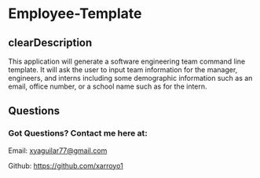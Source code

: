 # Employee-Template

## clearDescription

This application will generate a software engineering team command line template. It will ask the user to input team information for the manager, engineers, and interns including some demographic information such as an email, office number, or a school name such as for the intern.


  ## Questions 
  ### Got Questions? Contact me here at:
  Email: xyaguilar77@gmail.com

  Github: https://github.com/xarroyo1